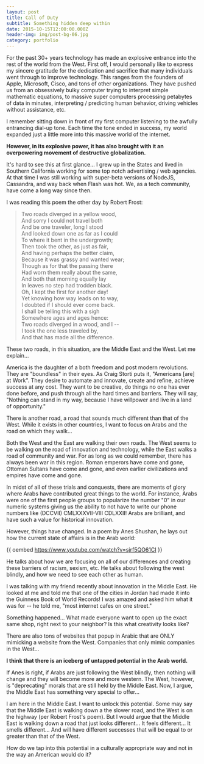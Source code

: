 ```yaml
---
layout: post
title: Call of Duty
subtitle: Something hidden deep within
date: 2015-10-15T12:00:00.000Z
header-img: img/post-bg-06.jpg
category: portfolio
---
```


For the past 30+ years technology has made an explosive entrance into the rest of the world from the West. First off, I would personally like to express my sincere gratitude for the dedication and sacrifice that many individuals went through to improve technology. This ranges from the founders of Apple, Microsoft, Cisco, and tons of other organizations. They have pushed us from an obsessively bulky computer trying to interpret simple mathematic equations, to massive super computers processing petabytes of data in minutes, interpreting / predicting human behavior, driving vehicles without assistance, etc.

I remember sitting down in front of my first computer listening to the awfully entrancing dial-up tone. Each time the tone ended in success, my world expanded just a little more into this massive world of the internet.

**However, in its explosive power, it has also brought with it an overpowering movement of destructive globalization.**

It's hard to see this at first glance... I grew up in the States and lived in Southern California working for some top notch advertising / web agencies. At that time I was still working with super-beta versions of NodeJS, Cassandra, and way back when Flash was hot. We, as a tech community, have come a long way since then.

I was reading this poem the other day by Robert Frost:

> Two roads diverged in a yellow wood,<br>
> And sorry I could not travel both<br>
> And be one traveler, long I stood<br>
> And looked down one as far as I could<br>
> To where it bent in the undergrowth;<br>
> Then took the other, as just as fair,<br>
> And having perhaps the better claim,<br>
> Because it was grassy and wanted wear;<br>
> Though as for that the passing there<br>
> Had worn them really about the same,<br>
> And both that morning equally lay<br>
> In leaves no step had trodden black.<br>
> Oh, I kept the first for another day!<br>
> Yet knowing how way leads on to way,<br>
> I doubted if I should ever come back.<br>
> I shall be telling this with a sigh<br>
> Somewhere ages and ages hence:<br>
> Two roads diverged in a wood, and I --<br>
> I took the one less traveled by,<br>
> And that has made all the difference.

These two roads, in this situation, are the Middle East and the West. Let me explain...

America is the daughter of a both freedom and post modern revolutions. They are "boundless" in their eyes. As Craig Storti puts it, "Americans [are] at Work". They desire to automate and innovate, create and refine, achieve success at any cost. They want to be creative, do things no one has ever done before, and push through all the hard times and barriers. They will say, "Nothing can stand in my way, because I have willpower and live in a land of opportunity."

There is another road, a road that sounds much different than that of the West. While it exists in other countries, I want to focus on Arabs and the road on which they walk...

Both the West and the East are walking their own roads. The West seems to be walking on the road of innovation and technology, while the East walks a road of community and war. For as long as we could remember, there has always been war in this region. Roman emperors have come and gone, Ottoman Sultans have come and gone, and even earlier civilizations and empires have come and gone.

In midst of all of these trials and conquests, there are moments of glory where Arabs have contributed great things to the world. For instance, Arabs were one of the first people groups to popularize the number "0" in our numeric systems giving us the ability to not have to write our phone numbers like (DCCVII) CMLXXXVII-VIII CDLXXII! Arabs are brilliant, and have such a value for historical innovation.

However, things have changed. In a poem by Anes Shushan, he lays out how the current state of affairs is in the Arab world:

{{ oembed <https://www.youtube.com/watch?v=sjrf5QO61CI> }}

He talks about how we are focusing on all of our differences and creating these barriers of racism, sexism, etc. He talks about following the west blindly, and how we need to see each other as human.

I was talking with my friend recently about innovation in the Middle East. He looked at me and told me that one of the cities in Jordan had made it into the Guinness Book of World Records! I was amazed and asked him what it was for -- he told me, "most internet cafes on one street."

Something happened... What made everyone want to open up the exact same shop, right next to your neighbor? Is this what creativity looks like?

There are also tons of websites that popup in Arabic that are ONLY mimicking a website from the West. Companies that only mimic companies in the West...

**I think that there is an iceberg of untapped potential in the Arab world.**

If Anes is right, if Arabs are just following the West blindly, then nothing will change and they will become more and more western. The West, however, is "deprecating" morals that are still held by the Middle East. Now, I argue, the Middle East has something very special to offer...

I am here in the Middle East. I want to unlock this potential. Some may say that the Middle East is walking down a the slower road, and the West is on the highway (per Robert Frost's poem). But I would argue that the Middle East is walking down a road that just looks different... It feels different... It smells different... And will have different successes that will be equal to or greater than that of the West.

How do we tap into this potential in a culturally appropriate way and not in the way an American would do it?
